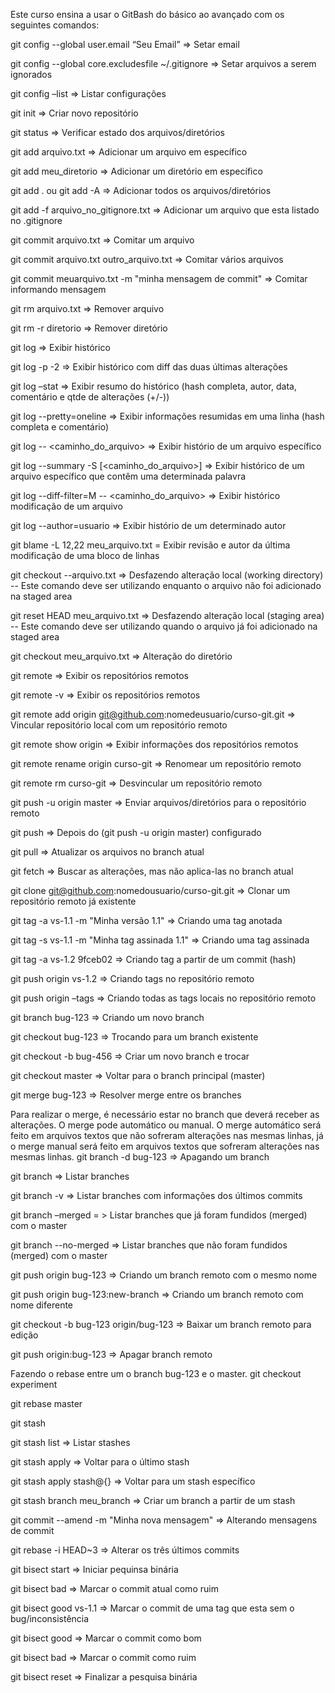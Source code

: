 Este curso ensina a usar o GitBash do básico ao avançado com os seguintes comandos:

git config --global user.email “Seu Email” => Setar email

git config --global core.excludesfile ~/.gitignore => Setar arquivos a serem ignorados

git config –list => Listar configurações

git init => Criar novo repositório

git status => Verificar estado dos arquivos/diretórios

git add arquivo.txt => Adicionar um arquivo em específico

git add meu_diretorio => Adicionar um diretório em específico

git add . ou git add -A => Adicionar todos os arquivos/diretórios
	
git add -f arquivo_no_gitignore.txt => Adicionar um arquivo que esta listado no .gitignore

git commit arquivo.txt => Comitar um arquivo

git commit arquivo.txt outro_arquivo.txt => Comitar vários arquivos

git commit meuarquivo.txt -m "minha mensagem de commit" => Comitar informando mensagem

git rm arquivo.txt => Remover arquivo

git rm -r diretorio => Remover diretório

git log => Exibir histórico

git log -p -2 => Exibir histórico com diff das duas últimas alterações

git log –stat => Exibir resumo do histórico (hash completa, autor, data, comentário e qtde de alterações (+/-))

git log --pretty=oneline => Exibir informações resumidas em uma linha (hash completa e comentário)

git log -- <caminho_do_arquivo> => Exibir histório de um arquivo específico

git log --summary -S<palavra> [<caminho_do_arquivo>] => Exibir histórico de um arquivo específico que contêm uma determinada palavra
	
git log --diff-filter=M -- <caminho_do_arquivo> => Exibir histórico modificação de um arquivo

git log --author=usuario => Exibir histório de um determinado autor

git blame -L 12,22 meu_arquivo.txt = Exibir revisão e autor da última modificação de uma bloco de linhas

git checkout --arquivo.txt => Desfazendo alteração local (working directory) -- Este comando deve ser utilizando enquanto o arquivo não foi adicionado na staged area

git reset HEAD meu_arquivo.txt => Desfazendo alteração local (staging area) -- Este comando deve ser utilizando quando o arquivo já foi adicionado na staged area

git checkout meu_arquivo.txt => Alteração do diretório

git remote => Exibir os repositórios remotos

git remote -v => Exibir os repositórios remotos

git remote add origin git@github.com:nomedeusuario/curso-git.git => Vincular repositório local com um repositório remoto

git remote show origin => Exibir informações dos repositórios remotos

git remote rename origin curso-git => Renomear um repositório remoto

git remote rm curso-git => Desvincular um repositório remoto

git push -u origin master => Enviar arquivos/diretórios para o repositório remoto

git push => Depois do (git push -u origin master) configurado

git pull => Atualizar os arquivos no branch atual

git fetch => Buscar as alterações, mas não aplica-las no branch atual

git clone git@github.com:nomedousuario/curso-git.git => Clonar um repositório remoto já existente

git tag -a vs-1.1 -m "Minha versão 1.1" => Criando uma tag anotada

git tag -s vs-1.1 -m "Minha tag assinada 1.1" => Criando uma tag assinada

git tag -a vs-1.2 9fceb02 => Criando tag a partir de um commit (hash)

git push origin vs-1.2 => Criando tags no repositório remoto

git push origin –tags => Criando todas as tags locais no repositório remoto

git branch bug-123 => Criando um novo branch

git checkout bug-123 => Trocando para um branch existente

git checkout -b bug-456 => Criar um novo branch e trocar

git checkout master => Voltar para o branch principal (master)

git merge bug-123 => Resolver merge entre os branches

Para realizar o merge, é necessário estar no branch que deverá receber as alterações. O merge pode automático ou manual. O merge automático será feito em arquivos textos que não sofreram alterações nas mesmas linhas, já o merge manual será feito em arquivos textos que sofreram alterações nas mesmas linhas.
git branch -d bug-123 => Apagando um branch

git branch => Listar branches

git branch -v => Listar branches com informações dos últimos commits

git branch –merged = > Listar branches que já foram fundidos (merged) com o master

git branch --no-merged => Listar branches que não foram fundidos (merged) com o master

git push origin bug-123 => Criando um branch remoto com o mesmo nome

git push origin bug-123:new-branch => Criando um branch remoto com nome diferente

git checkout -b bug-123 origin/bug-123 => Baixar um branch remoto para edição

git push origin:bug-123 => Apagar branch remoto

Fazendo o rebase entre um o branch bug-123 e o master.
git checkout experiment

git rebase master

git stash

git stash list => Listar stashes

git stash apply => Voltar para o último stash

git stash apply stash@{} => Voltar para um stash específico

git stash branch meu_branch => Criar um branch a partir de um stash

git commit --amend -m "Minha nova mensagem" => Alterando mensagens de commit

git rebase -i HEAD~3 => Alterar os três últimos commits

git bisect start => Iniciar pequinsa binária

git bisect bad => Marcar o commit atual como ruim

git bisect good vs-1.1 => Marcar o commit de uma tag que esta sem o bug/inconsistência

git bisect good => Marcar o commit como bom

git bisect bad => Marcar o commit como ruim

git bisect reset => Finalizar a pesquisa binária




